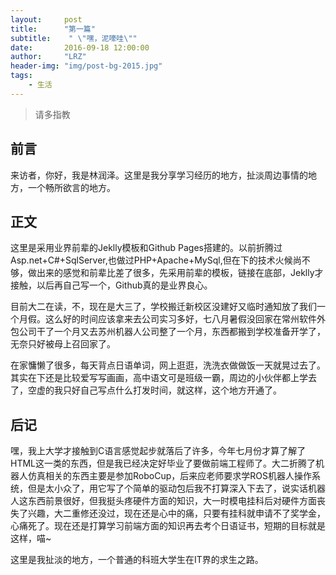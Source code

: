 ```yaml
---
layout:     post
title:      "第一篇"
subtitle:    " \"嘿，泥嚎哇\""
date:       2016-09-18 12:00:00
author:     "LRZ"
header-img: "img/post-bg-2015.jpg"
tags:
    - 生活
---
```


> 请多指教


## 前言

来访者，你好，我是林润泽。这里是我分享学习经历的地方，扯淡周边事情的地方，一个畅所欲言的地方。

## 正文

这里是采用业界前辈的Jeklly模板和Github Pages搭建的。以前折腾过Asp.net+C#+SqlServer,也做过PHP+Apache+MySql,但在下的技术火候尚不够，做出来的感觉和前辈比差了很多，先采用前辈的模板，链接在底部，Jeklly才接触，以后再自己写一个，Github真的是业界良心。

目前大二在读，不，现在是大三了，学校搬迁新校区没建好又临时通知放了我们一个月假。这么好的时间应该拿来去公司实习多好，七八月暑假没回家在常州软件外包公司干了一个月又去苏州机器人公司整了一个月，东西都搬到学校准备开学了，无奈只好被母上召回家了。

在家慵懒了很多，每天背点日语单词，网上逛逛，洗洗衣做做饭一天就晃过去了。其实在下还是比较爱写写画画，高中语文可是班级一霸，周边的小伙伴都上学去了，空虚的我只好自己写点什么打发时间，就这样，这个地方开通了。

## 后记
嘿，我上大学才接触到C语言感觉起步就落后了许多，今年七月份才算了解了HTML这一类的东西，但是我已经决定好毕业了要做前端工程师了。大二折腾了机器人仿真相关的东西主要是参加RoboCup，后来应老师要求学ROS机器人操作系统，但是太小众了，用它写了个简单的驱动包后我不打算深入下去了，说实话机器人这东西前景很好，但我挺头疼硬件方面的知识，大一时模电挂科后对硬件方面丧失了兴趣，大二重修还没过，现在还是心中的痛，只要有挂科就申请不了奖学金，心痛死了。现在还是打算学习前端方面的知识再去考个日语证书，短期的目标就是这样，喵~

这里是我扯淡的地方，一个普通的科班大学生在IT界的求生之路。